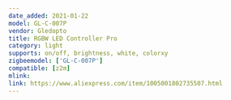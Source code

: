 ```yaml
---
date_added: 2021-01-22
model: GL-C-007P
vendor: Gledopto
title: RGBW LED Controller Pro
category: light
supports: on/off, brightness, white, colorxy
zigbeemodel: ['GL-C-007P']
compatible: [z2m]
mlink: 
link: https://www.aliexpress.com/item/1005001802735507.html
---
```

